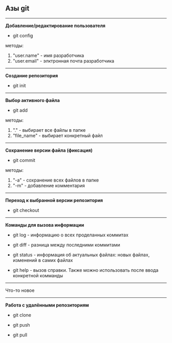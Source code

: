 ## Азы git
****

**Добавление/редактирование пользователя**
* git config


методы:
1. "user.name" - имя разработчика
2. "user.email" - элктронная почта разработчика
****


**Создание репозитория**
* git init
****


**Выбор активного файла**
* git add

методы:
1. "." - выбирает все файлы в папке
2. "file_name" - выбирает конкретный файл
****


**Сохранение версии файла (фиксация)**
* git commit

методы:
1. "-a" - сохранение всех файлов в папке 
2. "-m" - добавление комментария
****


**Переход к выбранной версии репозитория**

* git checkout
****


**Команды для вызова информации**

* git log - информацию о всех проделанных коммитах


* git diff - разница между последними коммитами


* git status - информация об актуальных файлах:
 новых файлах, изменений в самих файлах


* git help - вызов справки. Также можно использовать после ввода конкретной комманды
****

Что-то новое
****

**Работа с удалёнными репозиториям**

* git clone


* git push


* git pull
